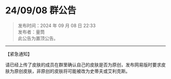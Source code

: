 # 24/09/08 群公告

> 发布时间：2024 年 09 月 08 日 22:33  
  发布者：量筒  
  此公告为置顶公告。

---

【紧急通知】

请已经上传了皮肤的成员在群里确认自己的皮肤是否为原创，发布网易版时要求皮肤为原创皮肤，非原创的皮肤将可能被改为史蒂夫或艾利克斯。
